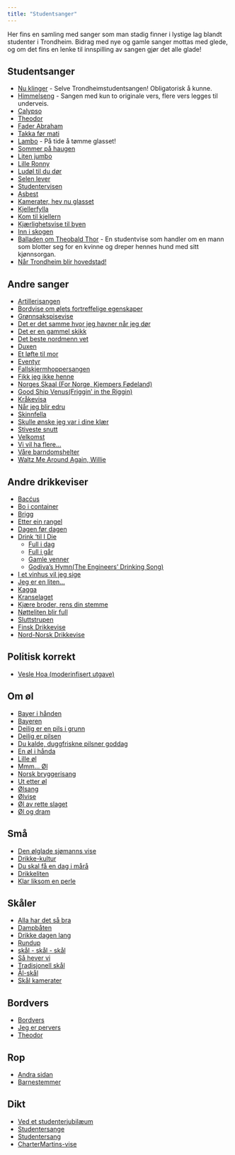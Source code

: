 ```yaml
---
title: "Studentsanger"
---
```


Her fins en samling med sanger som man stadig finner i lystige lag blandt studenter i Trondheim. Bidrag med nye og gamle sanger mottas med glede, og om det fins en lenke til innspilling av sangen gjør det alle glade!

Studentsanger
----------------

-  [Nu klinger](https://wiki.online.ntnu.no/info/sosialt-og-okonomisk/studentsanger/nu-klinger-igjennom/) - Selve Trondheimstudentsangen! Obligatorisk å kunne.
- [Himmelseng](https://wiki.online.ntnu.no/info/sosialt-og-okonomisk/studentsanger/himmelseng/) - Sangen med kun to originale vers, flere vers legges til underveis.
-   [Calypso](https://wiki.online.ntnu.no/info/sosialt-og-okonomisk/studentsanger/calypso/)
-   [Theodor](https://wiki.online.ntnu.no/info/sosialt-og-okonomisk/studentsanger/theodor/)
-   [Fader Abraham](https://wiki.online.ntnu.no/info/sosialt-og-okonomisk/studentsanger/faderabraham/)
-   [Takka før mati](https://wiki.online.ntnu.no/info/sosialt-og-okonomisk/studentsanger/takkaformati/)
-   [Lambo](https://wiki.online.ntnu.no/info/sosialt-og-okonomisk/studentsanger/lambo/) - På tide å tømme glasset!
-   [Sommer på haugen](https://wiki.online.ntnu.no/info/sosialt-og-okonomisk/studentsanger/sommerpahaugen/)
-   [Liten jumbo](https://wiki.online.ntnu.no/info/sosialt-og-okonomisk/studentsanger/litenjumbo/)
-   [Lille Ronny](https://wiki.online.ntnu.no/info/sosialt-og-okonomisk/studentsanger/lilleronny/)
-   [Ludøl til du dør](https://wiki.online.ntnu.no/info/sosialt-og-okonomisk/studentsanger/ldoltildudor/)
-   [Selen lever](https://wiki.online.ntnu.no/info/sosialt-og-okonomisk/studentsanger/selenlever/)
-   [Studentervisen](https://wiki.online.ntnu.no/info/sosialt-og-okonomisk/studentsanger/studentervisen/)
-   [Asbest](https://wiki.online.ntnu.no/info/sosialt-og-okonomisk/studentsanger/asbest/)
-   [Kamerater, hev nu glasset](https://wiki.online.ntnu.no/info/sosialt-og-okonomisk/studentsanger/kamerater/)
-   [Kjellerfylla](https://wiki.online.ntnu.no/info/sosialt-og-okonomisk/studentsanger/kjellerfylla/)
-   [Kom til kjellern](https://wiki.online.ntnu.no/info/sosialt-og-okonomisk/studentsanger/komtilkjellern/)
-   [Kjærlighetsvise til byen](https://wiki.online.ntnu.no/info/sosialt-og-okonomisk/studentsanger/kjarlighettilbyen/)
-   [Inn i skogen](https://wiki.online.ntnu.no/info/sosialt-og-okonomisk/studentsanger/inniskogen/)
-   [Balladen om Theobald Thor](https://wiki.online.ntnu.no/info/sosialt-og-okonomisk/studentsanger/theobald/) - En studentvise som handler om en
    mann som blotter seg for en kvinne og dreper hennes hund med sitt
    kjønnsorgan.
-   [Når Trondheim blir hovedstad!](https://wiki.online.ntnu.no/nar-trondheim-blir-hovedstad)

Andre sanger
------------

-   [Artillerisangen](https://wiki.online.ntnu.no/info/sosialt-og-okonomisk/studentsanger/artillerisangen/)
-   [Bordvise om ølets fortreffelige egenskaper](https://wiki.online.ntnu.no/info/sosialt-og-okonomisk/studentsanger/bordvise/)
-   [Grønnsakspisevise](https://wiki.online.ntnu.no/info/sosialt-og-okonomisk/studentsanger/gronnsakspisevise/)
-   [Det er det samme
    hvor jeg havner når jeg dør](https://wiki.online.ntnu.no/info/sosialt-og-okonomisk/studentsanger/naarjegdor/)
-   [Det er en gammel skikk](https://wiki.online.ntnu.no/info/sosialt-og-okonomisk/studentsanger/gammelskikk/)
-   [Det beste nordmenn vet](https://wiki.online.ntnu.no/info/sosialt-og-okonomisk/studentsanger/nordmenn/)
-   [Duxen](https://wiki.online.ntnu.no/info/sosialt-og-okonomisk/studentsanger/duxen/)
-   [Et løfte til mor](https://wiki.online.ntnu.no/info/sosialt-og-okonomisk/studentsanger/loftetilmor/)
-   [Eventyr](https://wiki.online.ntnu.no/info/sosialt-og-okonomisk/studentsanger/eventyr/)
-   [Fallskjermhoppersangen](https://wiki.online.ntnu.no/info/sosialt-og-okonomisk/studentsanger/fallskjermhopperen/)
-   [Fikk jeg ikke henne](https://wiki.online.ntnu.no/info/sosialt-og-okonomisk/studentsanger/fikkjegikkehenne/)
-   [Norges Skaal (For Norge, Kjempers
    Fødeland)](https://wiki.online.ntnu.no/info/sosialt-og-okonomisk/studentsanger/fornorge/)
-   [Good Ship Venus(Friggin’ in the Riggin)](https://wiki.online.ntnu.no/info/sosialt-og-okonomisk/studentsanger/shipvenus/)
-   [Kråkevisa](https://wiki.online.ntnu.no/info/sosialt-og-okonomisk/studentsanger/kraka/)
-   [Når jeg blir edru](https://wiki.online.ntnu.no/info/sosialt-og-okonomisk/studentsanger/edru/)
-   [Skinnfella](https://wiki.online.ntnu.no/info/sosialt-og-okonomisk/studentsanger/skinnfella/)
-   [Skulle ønske jeg var i dine
    klær](https://wiki.online.ntnu.no/info/sosialt-og-okonomisk/studentsanger/idineklar/)
-   [Stiveste snutt](https://wiki.online.ntnu.no/info/sosialt-og-okonomisk/studentsanger/stivestesnutt/)
-   [Velkomst](https://wiki.online.ntnu.no/info/sosialt-og-okonomisk/studentsanger/velkomst/)
-   [Vi vil ha flere…](https://wiki.online.ntnu.no/info/sosialt-og-okonomisk/studentsanger/flere/)
-   [Våre barndomshelter](https://wiki.online.ntnu.no/info/sosialt-og-okonomisk/studentsanger/barndomshelter/)
-   [Waltz Me Around Again, Willie](https://wiki.online.ntnu.no/info/sosialt-og-okonomisk/studentsanger/willie/)

Andre drikkeviser
-----------------

-   [Bacćus](https://wiki.online.ntnu.no/info/sosialt-og-okonomisk/studentsanger/baccus/)
-   [Bo i container](https://wiki.online.ntnu.no/info/sosialt-og-okonomisk/studentsanger/container/)
-   [Brigg](https://wiki.online.ntnu.no/info/sosialt-og-okonomisk/studentsanger/brigg/)
-   [Etter ein rangel](https://wiki.online.ntnu.no/info/sosialt-og-okonomisk/studentsanger/rangel/)
-   [Dagen før dagen](https://wiki.online.ntnu.no/info/sosialt-og-okonomisk/studentsanger/dagenfordagen/)
-   [Drink ‘til I Die](https://wiki.online.ntnu.no/info/sosialt-og-okonomisk/studentsanger/drinktilidie/) 
    * [Full i dag](https://wiki.online.ntnu.no/info/sosialt-og-okonomisk/studentsanger/fullidag/)
    * [Full i går](https://wiki.online.ntnu.no/info/sosialt-og-okonomisk/studentsanger/fulligar/)  
    * [Gamle venner](https://wiki.online.ntnu.no/info/sosialt-og-okonomisk/studentsanger/gamlevenner/)  
    * [Godiva’s Hymn(The Engineers’ Drinking Song)](https://wiki.online.ntnu.no/info/sosialt-og-okonomisk/studentsanger/godivashymn/)
-   [I et vinhus vil jeg sige](https://wiki.online.ntnu.no/info/sosialt-og-okonomisk/studentsanger/vinhus/)
-   [Jeg er en liten…](https://wiki.online.ntnu.no/info/sosialt-og-okonomisk/studentsanger/jegerliten/)
-   [Kagga](https://wiki.online.ntnu.no/info/sosialt-og-okonomisk/studentsanger/kagga/)
-   [Kranselaget](https://wiki.online.ntnu.no/info/sosialt-og-okonomisk/studentsanger/kranselaget/)
-   [Kjære broder, rens din stemme](https://wiki.online.ntnu.no/info/sosialt-og-okonomisk/studentsanger/rensdinstemme/)
-   [Nøtteliten blir full](https://wiki.online.ntnu.no/info/sosialt-og-okonomisk/studentsanger/notteliten/)
-   [Sluttstrupen](https://wiki.online.ntnu.no/info/sosialt-og-okonomisk/studentsanger/sluttstrupen/)
-   [Finsk Drikkevise](https://wiki.online.ntnu.no/info/sosialt-og-okonomisk/studentsanger/finskdrikkevise/)
-   [Nord-Norsk Drikkevise](https://wiki.online.ntnu.no/info/sosialt-og-okonomisk/studentsanger/nordnorskdrikkevise/)

Politisk korrekt
----------------

-   [Vesle Hoa (moderinfisert utgave)](https://wiki.online.ntnu.no/info/sosialt-og-okonomisk/studentsanger/veslehoa/)

Om øl
-----

-   [Bayer i hånden](https://wiki.online.ntnu.no/info/sosialt-og-okonomisk/studentsanger/bayer/)
-   [Bayeren](https://wiki.online.ntnu.no/info/sosialt-og-okonomisk/studentsanger/bayeren/)
-   [Deilig er en pils i grunn](https://wiki.online.ntnu.no/info/sosialt-og-okonomisk/studentsanger/deiligpils/)
-   [Deilig er pilsen](https://wiki.online.ntnu.no/info/sosialt-og-okonomisk/studentsanger/deiligerpilsen/)
-   [Du kalde, duggfriskne pilsner goddag](https://wiki.online.ntnu.no/info/sosialt-og-okonomisk/studentsanger/pilsner/)
-   [En øl i hånda](https://wiki.online.ntnu.no/info/sosialt-og-okonomisk/studentsanger/en-ol-i-handa/)  
-   [Lille øl](https://wiki.online.ntnu.no/info/sosialt-og-okonomisk/studentsanger/lilleol/)
-   [Mmm… Øl](https://wiki.online.ntnu.no/info/sosialt-og-okonomisk/studentsanger/mmol/)
-   [Norsk bryggerisang](https://wiki.online.ntnu.no/info/sosialt-og-okonomisk/studentsanger/bryggerisang/)
-   [Ut etter øl](https://wiki.online.ntnu.no/info/sosialt-og-okonomisk/studentsanger/uteetterol/)
-   [Ølsang](https://wiki.online.ntnu.no/info/sosialt-og-okonomisk/studentsanger/olsangen/)
-   [Ølvise](https://wiki.online.ntnu.no/info/sosialt-og-okonomisk/studentsanger/olvise/)
-   [Øl av rette slaget](https://wiki.online.ntnu.no/info/sosialt-og-okonomisk/studentsanger/olavretteslag/)
-   [Øl og dram](https://wiki.online.ntnu.no/info/sosialt-og-okonomisk/studentsanger/ologdram/)

Små
---

-   [Den ølglade sjømanns vise](https://wiki.online.ntnu.no/info/sosialt-og-okonomisk/studentsanger/olgladesjomann/)
-   [Drikke-kultur](https://wiki.online.ntnu.no/info/sosialt-og-okonomisk/studentsanger/drikkekultur/)
-   [Du skal få en dag i mårå](https://wiki.online.ntnu.no/info/sosialt-og-okonomisk/studentsanger/endag/)
-   [Drikkeliten](https://wiki.online.ntnu.no/info/sosialt-og-okonomisk/studentsanger/drikkeliten/)
-   [Klar liksom en perle](https://wiki.online.ntnu.no/info/sosialt-og-okonomisk/studentsanger/perle/)

Skåler
------

-   [Alla har det så bra](https://wiki.online.ntnu.no/info/sosialt-og-okonomisk/studentsanger/sabra/)
-   [Dampbåten](https://wiki.online.ntnu.no/info/sosialt-og-okonomisk/studentsanger/dampbåten)
-   [Drikke dagen lang](https://wiki.online.ntnu.no/info/sosialt-og-okonomisk/studentsanger/drikkedagenlang/)
-   [Rundup](https://wiki.online.ntnu.no/info/sosialt-og-okonomisk/studentsanger/rundup/)
-   [skål - skål - skål](https://wiki.online.ntnu.no/info/sosialt-og-okonomisk/studentsanger/skaal/)
-   [Så hever vi](https://wiki.online.ntnu.no/info/sosialt-og-okonomisk/studentsanger/hevervi/)
-   [Tradisjonell skål](https://wiki.online.ntnu.no/info/sosialt-og-okonomisk/studentsanger/tradisjonellskaal/)
-   [Ål-skål](https://wiki.online.ntnu.no/info/sosialt-og-okonomisk/studentsanger/aalskaal/)
-   [Skål kamerater](https://wiki.online.ntnu.no/info/sosialt-og-okonomisk/studentsanger/skaalkamerater/)

Bordvers
--------

-   [Bordvers](https://wiki.online.ntnu.no/info/sosialt-og-okonomisk/studentsanger/bordvers/)
-   [Jeg er pervers](https://wiki.online.ntnu.no/info/sosialt-og-okonomisk/studentsanger/pervers/)
-   [Theodor](https://wiki.online.ntnu.no/info/sosialt-og-okonomisk/studentsanger/theodor/)

Rop
---

-   [Andra sidan](https://wiki.online.ntnu.no/info/sosialt-og-okonomisk/studentsanger/andrasidan/)
-   [Barnestemmer](https://wiki.online.ntnu.no/info/sosialt-og-okonomisk/studentsanger/barnestemmer/)

Dikt
----

-   [Ved et studenterjubilæum](https://wiki.online.ntnu.no/info/sosialt-og-okonomisk/studentsanger/studenterjubileum/)
-   [Studentersange](https://wiki.online.ntnu.no/info/sosialt-og-okonomisk/studentsanger/studentersange/)
-   [Studentersang](https://wiki.online.ntnu.no/info/sosialt-og-okonomisk/studentsanger/studentersang/)  
-   [CharterMartins-vise](https://wiki.online.ntnu.no/info/sosialt-og-okonomisk/studentsanger/chartermartinssang/)